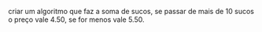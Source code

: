 criar um algoritmo que faz a soma de sucos, se passar de mais de 10 sucos o preço vale 4.50, se for menos vale 5.50.
